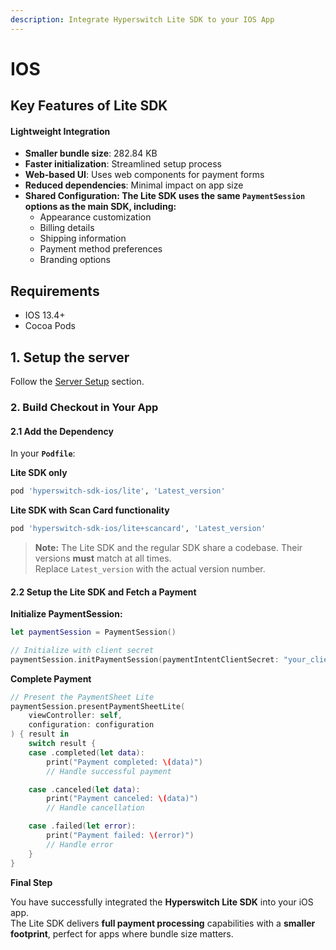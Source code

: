 ```yaml
---
description: Integrate Hyperswitch Lite SDK to your IOS App
---
```


# IOS

## Key Features of Lite SDK

#### Lightweight Integration

* **Smaller bundle size**: 282.84 KB
* **Faster initialization**: Streamlined setup process
* **Web-based UI**: Uses web components for payment forms
* **Reduced dependencies**: Minimal impact on app size
* **Shared Configuration: The Lite SDK  uses the same `PaymentSession` options as the main SDK, including:**
  * Appearance customization
  * Billing details
  * Shipping information
  * Payment method preferences
  * Branding options

## Requirements

* IOS 13.4+
* Cocoa Pods​

## 1. Setup the server

Follow the [Server Setup](../web/server-setup.md) section.

### 2. Build Checkout in Your App

#### 2.1 Add the Dependency

In your **`Podfile`**:

**Lite SDK only**

```ruby
pod 'hyperswitch-sdk-ios/lite', 'Latest_version'
```

**Lite SDK with Scan Card functionality**

```ruby
pod 'hyperswitch-sdk-ios/lite+scancard', 'Latest_version'
```

> **Note:** The Lite SDK and the regular SDK share a codebase. Their versions **must** match at all times.\
> Replace `Latest_version` with the actual version number.

#### 2.2 Setup the Lite SDK and Fetch a Payment

**Initialize PaymentSession:**

```swift
let paymentSession = PaymentSession()

// Initialize with client secret
paymentSession.initPaymentSession(paymentIntentClientSecret: "your_client_secret_here")
```

**Complete Payment**

```swift
// Present the PaymentSheet Lite
paymentSession.presentPaymentSheetLite(
    viewController: self,
    configuration: configuration
) { result in
    switch result {
    case .completed(let data):
        print("Payment completed: \(data)")
        // Handle successful payment

    case .canceled(let data):
        print("Payment canceled: \(data)")
        // Handle cancellation

    case .failed(let error):
        print("Payment failed: \(error)")
        // Handle error
    }
}
```

**Final Step**

You have successfully integrated the **Hyperswitch Lite SDK** into your iOS app.\
The Lite SDK delivers **full payment processing** capabilities with a **smaller footprint**, perfect for apps where bundle size matters.
